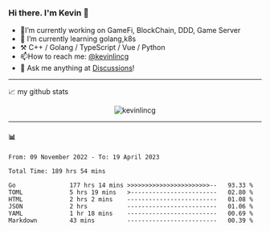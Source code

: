 ### Hi there. I'm Kevin 👋

- 🔭I’m currently working on GameFi, BlockChain, DDD, Game Server
- 🌱 I’m currently learning golang,k8s
-   :hammer_and_pick: C++ / Golang / TypeScript / Vue / Python
- 📫How to reach me: [@kevinlincg](https://twitter.com/kevinlincg) 
-   :thought_balloon: Ask me anything at [Discussions](https://github.com/kevinlincg/kevinlincg/discussions/new)!

---

📈 my github stats

<p align="center"> <img src="https://github-readme-stats-ouuan.vercel.app/api?username=kevinlincg&theme=dark&show_icons=true&count_private=true" alt="kevinlincg" />

---

#### :bar_chart: 

<!--START_SECTION:waka-->

```text
From: 09 November 2022 - To: 19 April 2023

Total Time: 189 hrs 54 mins

Go               177 hrs 14 mins >>>>>>>>>>>>>>>>>>>>>>>--   93.33 %
TOML             5 hrs 19 mins   >------------------------   02.80 %
HTML             2 hrs 2 mins    -------------------------   01.08 %
JSON             2 hrs           -------------------------   01.06 %
YAML             1 hr 18 mins    -------------------------   00.69 %
Markdown         43 mins         -------------------------   00.39 %
```

<!--END_SECTION:waka-->
